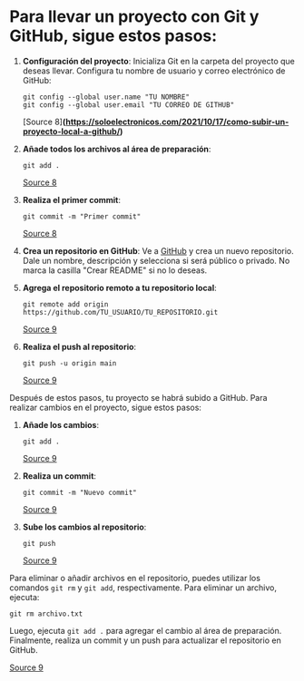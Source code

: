 # Para llevar un proyecto con Git y GitHub, sigue estos pasos:

1. **Configuración del proyecto**: Inicializa Git en la carpeta del proyecto que deseas llevar. Configura tu nombre de usuario y correo electrónico de GitHub:

   ```
   git config --global user.name "TU NOMBRE"
   git config --global user.email "TU CORREO DE GITHUB"
   ```
   [Source 8]**(https://soloelectronicos.com/2021/10/17/como-subir-un-proyecto-local-a-github/)**

2. **Añade todos los archivos al área de preparación**:

   ```
   git add .
   ```
   [Source 8](https://soloelectronicos.com/2021/10/17/como-subir-un-proyecto-local-a-github/)

3. **Realiza el primer commit**:

   ```
   git commit -m "Primer commit"
   ```
   [Source 8](https://soloelectronicos.com/2021/10/17/como-subir-un-proyecto-local-a-github/)

4. **Crea un repositorio en GitHub**: Ve a [GitHub](https://github.com) y crea un nuevo repositorio. Dale un nombre, descripción y selecciona si será público o privado. No marca la casilla "Crear README" si no lo deseas.

5. **Agrega el repositorio remoto a tu repositorio local**:

   ```
   git remote add origin https://github.com/TU_USUARIO/TU_REPOSITORIO.git
   ```
   [Source 9](https://www.freecodecamp.org/espanol/news/comandos-basicos-de-git-como-usar-git-en-un-proyecto-real/)

6. **Realiza el push al repositorio**:

   ```
   git push -u origin main
   ```
   [Source 9](https://www.freecodecamp.org/espanol/news/comandos-basicos-de-git-como-usar-git-en-un-proyecto-real/)

Después de estos pasos, tu proyecto se habrá subido a GitHub. Para realizar cambios en el proyecto, sigue estos pasos:

1. **Añade los cambios**:

   ```
   git add .
   ```
   [Source 9](https://www.freecodecamp.org/espanol/news/comandos-basicos-de-git-como-usar-git-en-un-proyecto-real/)

2. **Realiza un commit**:

   ```
   git commit -m "Nuevo commit"
   ```
   [Source 9](https://www.freecodecamp.org/espanol/news/comandos-basicos-de-git-como-usar-git-en-un-proyecto-real/)

3. **Sube los cambios al repositorio**:

   ```
   git push
   ```
   [Source 9](https://www.freecodecamp.org/espanol/news/comandos-basicos-de-git-como-usar-git-en-un-proyecto-real/)

Para eliminar o añadir archivos en el repositorio, puedes utilizar los comandos `git rm` y `git add`, respectivamente. Para eliminar un archivo, ejecuta:

   ```
   git rm archivo.txt
   ```
   Luego, ejecuta `git add .` para agregar el cambio al área de preparación. Finalmente, realiza un commit y un push para actualizar el repositorio en GitHub.

   [Source 9](https://www.freecodecamp.org/espanol/news/comandos-basicos-de-git-como-usar-git-en-un-proyecto-real/) 